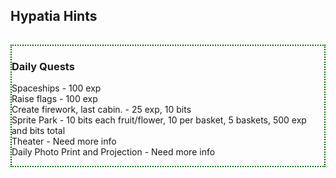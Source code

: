 <h2>Hypatia Hints</h2>
<hr style='height:1px; visibility:hidden;' />

<div style="border-style: dotted;border-width: 2px;border-color: #006900;width: 500px;max-width: 100%;margin-left:auto;margin-right:auto;">
<h3>Daily Quests</h3>
<p style="text-align: left;">Spaceships - 100 exp<br>
Raise flags - 100 exp<br>
Create firework, last cabin. - 25 exp, 10 bits<br>
Sprite Park - 10 bits each fruit/flower, 10 per basket, 5 baskets, 500 exp and bits total<br>
Theater - Need more info<br>
Daily Photo Print and Projection - Need more info</p>
</div>